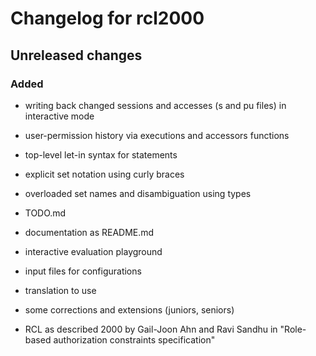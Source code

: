 # Changelog for rcl2000

## Unreleased changes

### Added

- writing back changed sessions and accesses (s and pu files) in
  interactive mode

- user-permission history via executions and accessors functions

- top-level let-in syntax for statements

- explicit set notation using curly braces

- overloaded set names and disambiguation using types

- TODO.md

- documentation as README.md

- interactive evaluation playground

- input files for configurations

- translation to use

- some corrections and extensions (juniors, seniors)

- RCL as described 2000 by Gail-Joon Ahn and Ravi Sandhu in "Role-based
authorization constraints specification"
